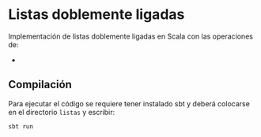 # Listas doblemente ligadas

Implementación de listas doblemente ligadas en Scala con las operaciones de:

*

## Compilación

Para ejecutar el código se requiere tener instalado sbt y deberá colocarse en el directorio `listas` y escribir:

```
sbt run
```


